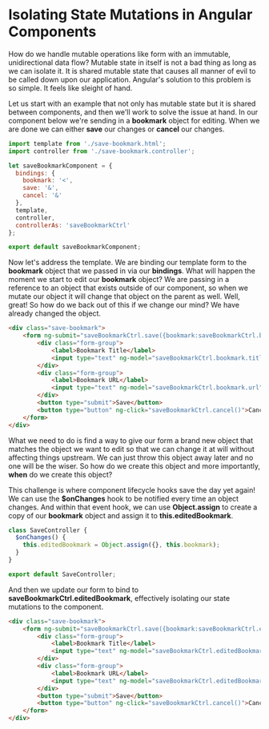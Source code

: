 # Isolating State Mutations in Angular Components

How do we handle mutable operations like form with an immutable, unidirectional data flow? Mutable state in itself is not a bad thing as long as we can isolate it. It is shared mutable state that causes all manner of evil to be called down upon our application. Angular's solution to this problem is so simple. It feels like sleight of hand.

Let us start with an example that not only has mutable state but it is shared between components, and then we'll work to solve the issue at hand. In our component below we're sending in a **bookmark** object for editing. When we are done we can either **save** our changes or **cancel** our changes.

```javascript
import template from './save-bookmark.html';
import controller from './save-bookmark.controller';

let saveBookmarkComponent = {
  bindings: {
    bookmark: '<',
    save: '&',
    cancel: '&'
  },
  template,
  controller,
  controllerAs: 'saveBookmarkCtrl'
};

export default saveBookmarkComponent;
```

Now let's address the template. We are binding our template form to the **bookmark** object that we passed in via our **bindings**. What will happen the moment we start to edit our **bookmark** object? We are passing in a reference to an object that exists outside of our component, so when we mutate our object it will change that object on the parent as well. Well, great! So how do we back out of this if we change our mind? We have already changed the object. 

```html
<div class="save-bookmark">
    <form ng-submit="saveBookmarkCtrl.save({bookmark:saveBookmarkCtrl.bookmark})" >
        <div class="form-group">
            <label>Bookmark Title</label>
            <input type="text" ng-model="saveBookmarkCtrl.bookmark.title">
        </div>
        <div class="form-group">
            <label>Bookmark URL</label>
            <input type="text" ng-model="saveBookmarkCtrl.bookmark.url">
        </div>
        <button type="submit">Save</button>
        <button type="button" ng-click="saveBookmarkCtrl.cancel()">Cancel</button>
    </form>
</div>
```

What we need to do is find a way to give our form a brand new object that matches the object we want to edit so that we can change it at will without affecting things upstream. We can just throw this object away later and no one will be the wiser. So how do we create this object and more importantly, **when** do we create this object?

This challenge is where component lifecycle hooks save the day yet again! We can use the **$onChanges** hook to be notified every time an object changes. And within that event hook, we can use **Object.assign** to create a copy of our **bookmark** object and assign it to **this.editedBookmark**.

```javascript
class SaveController {
  $onChanges() {
    this.editedBookmark = Object.assign({}, this.bookmark);
  }
}

export default SaveController;
```

And then we update our form to bind to **saveBookmarkCtrl.editedBookmark**, effectively isolating our state mutations to the component.

```html
<div class="save-bookmark">
    <form ng-submit="saveBookmarkCtrl.save({bookmark:saveBookmarkCtrl.editedBookmark})" >
        <div class="form-group">
            <label>Bookmark Title</label>
            <input type="text" ng-model="saveBookmarkCtrl.editedBookmark.title">
        </div>
        <div class="form-group">
            <label>Bookmark URL</label>
            <input type="text" ng-model="saveBookmarkCtrl.editedBookmark.url">
        </div>
        <button type="submit">Save</button>
        <button type="button" ng-click="saveBookmarkCtrl.cancel()">Cancel</button>
    </form>
</div>
```